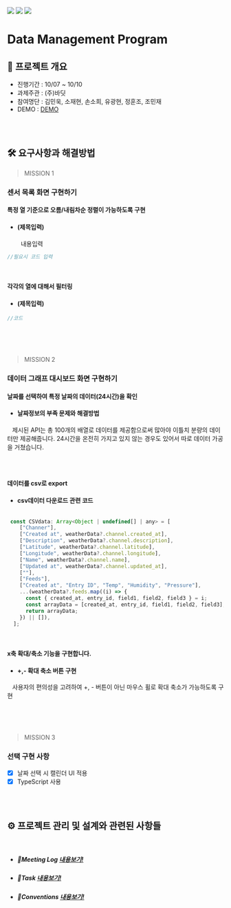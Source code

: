 <img src="https://img.shields.io/badge/React-61DAFB?style=flat-square&logo=React&logoColor=black"/> 
<img src="https://img.shields.io/badge/styled components-DB7093?style=flat-square&logo=styled-components&logoColor=white"/>
<img src="https://img.shields.io/badge/Typescript-3178C6?style=flat-square&logo=Typescript&logoColor=white"/>

# Data Management Program


## 🚩 프로젝트 개요

- 진행기간 : 10/07 ~ 10/10
- 과제주관 : (주)바딧
- 참여명단 : 김민욱, 소재현, 손소희, 유광현, 정훈조, 조민재
- DEMO : [DEMO](https://singular-cajeta-7b6744.netlify.app)

<br/>
<br/>

## 🛠 요구사항과 해결방법

> MISSION 1

### 센서 목록 화면 구현하기

#### 특정 열 기준으로 오름/내림차순 정렬이 가능하도록 구현<br/>

- #### (제목입력)<br/>
  &nbsp;&nbsp;내용입력

```js
//필요시 코드 입력
```

<br/>

#### 각각의 열에 대해서 필터링<br/>

- #### (제목입력)<br/>

```js
//코드
```



<br/>
<br/>
<br/>

> MISSION 2

### 데이터 그래프 대시보드 화면 구현하기

#### 날짜를 선택하여 특정 날짜의 데이터(24시간)을 확인<br/>

- #### 날짜정보의 부족 문제와 해결방법 <br/>
 &nbsp;&nbsp; 제시된 API는 총 100개의 배열로 데이터를 제공함으로써 많아야 이틀치 분량의 데이터만 제공해줍니다. 24시간을 온전히 가지고 있지 않는 경우도 있어서 따로 데이터 가공을 거쳤습니다.

```js

```
<br/>

#### 데이터를 csv로 export<br/>

- #### csv데이터 다운로드 관련 코드 <br/>

```js

 const CSVdata: Array<Object | undefined[] | any> = [
    ["Channer"],
    ["Created at", weatherData?.channel.created_at],
    ["Description", weatherData?.channel.description],
    ["Latitude", weatherData?.channel.latitude],
    ["Longitude", weatherData?.channel.longitude],
    ["Name", weatherData?.channel.name],
    ["Updated at", weatherData?.channel.updated_at],
    [""],
    ["Feeds"],
    ["Created at", "Entry ID", "Temp", "Humidity", "Pressure"],
    ...(weatherData?.feeds.map((i) => {
      const { created_at, entry_id, field1, field2, field3 } = i;
      const arrayData = [created_at, entry_id, field1, field2, field3];
      return arrayData;
    }) || []),
  ];
```
<br/>

#### x축 확대/축소 기능을 구현합니다.<br/>

- #### +,- 확대 축소 버튼 구현 <br/>
 &nbsp;&nbsp; 사용자의 편의성을 고려하여 +, - 버튼이 아닌 마우스 휠로 확대 축소가 가능하도록 구현

<br/>
<br/>
<br/>

> MISSION 3

### 선택 구현 사항

-  [x] 날짜 선택 시 캘린더 UI 적용
-  [x] TypeScript 사용

<br/>
<br/>

## ⚙ 프로젝트 관리 및 설계와 관련된 사항들

<br/>

- ##### 📍Meeting Log [내용보기!](https://www.notion.so/wecode/2-Meeting-Log-1371058a4a2742c7b3dcabaae408d2a8)

- ##### 📍Task [내용보기!](https://www.notion.so/wecode/2-Task-19eafcebfdea4167a0e65df8522605f9)

- ##### 📍Conventions [내용보기!](https://www.notion.so/wecode/Team-Conventions-6dc83f662105424a860339fadc72066f)
